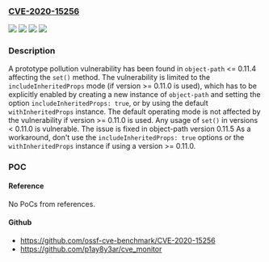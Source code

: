 ### [CVE-2020-15256](https://cve.mitre.org/cgi-bin/cvename.cgi?name=CVE-2020-15256)
![](https://img.shields.io/static/v1?label=Product&message=object-path&color=blue)
![](https://img.shields.io/static/v1?label=Version&message=n%2Fa&color=blue)
![](https://img.shields.io/static/v1?label=Vulnerability&message=%7B%22CWE-20%22%3A%22Improper%20Input%20Validation%22%7D&color=brighgreen)
![](https://img.shields.io/static/v1?label=Vulnerability&message=%7B%22CWE-471%22%3A%22Modification%20of%20Assumed-Immutable%20Data%20(MAID)%22%7D&color=brighgreen)

### Description

A prototype pollution vulnerability has been found in `object-path` <= 0.11.4 affecting the `set()` method. The vulnerability is limited to the `includeInheritedProps` mode (if version >= 0.11.0 is used), which has to be explicitly enabled by creating a new instance of `object-path` and setting the option `includeInheritedProps: true`, or by using the default `withInheritedProps` instance. The default operating mode is not affected by the vulnerability if version >= 0.11.0 is used. Any usage of `set()` in versions < 0.11.0 is vulnerable. The issue is fixed in object-path version 0.11.5 As a workaround, don't use the `includeInheritedProps: true` options or the `withInheritedProps` instance if using a version >= 0.11.0.

### POC

#### Reference
No PoCs from references.

#### Github
- https://github.com/ossf-cve-benchmark/CVE-2020-15256
- https://github.com/p1ay8y3ar/cve_monitor

